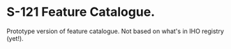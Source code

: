 # S-121 Feature Catalogue.

Prototype version of feature catalogue. Not based on what's in IHO registry (yet!).

## 
